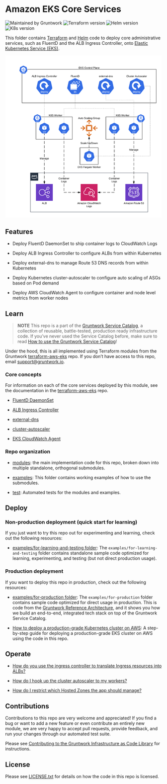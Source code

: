 # Amazon EKS Core Services

![Maintained by Gruntwork](https://img.shields.io/badge/maintained%20by-gruntwork.io-%235849a6.svg)
![Terraform version](https://img.shields.io/badge/tf-%3E%3D1.0.0-blue.svg)
![Helm version](https://img.shields.io/badge/helm-%3E%3D3.1.0-green)
![K8s version](https://img.shields.io/badge/k8s-1.16%20~%201.21-5dbcd2)

This folder contains [Terraform](https://www.terraform.io) and [Helm](https://helm.sh/) code to deploy core administrative
services, such as FluentD and the ALB Ingress Controller, onto [Elastic Kubernetes Service (EKS)](https://docs.aws.amazon.com/eks/latest/userguide/clusters.html).

![EKS Core Services architecture](/_docs/eks-core-services-architecture.png?raw=true)

## Features

- Deploy FluentD DaemonSet to ship container logs to CloudWatch Logs

- Deploy ALB Ingress Controller to configure ALBs from within Kubernetes

- Deploy external-dns to manage Route 53 DNS records from within Kubernetes

- Deploy Kubernetes cluster-autoscaler to configure auto scaling of ASGs based on Pod demand

- Deploy AWS CloudWatch Agent to configure container and node level metrics from worker nodes

## Learn

> **NOTE**
This repo is a part of the [Gruntwork Service Catalog](https://github.com/gruntwork-io/terraform-aws-service-catalog/), a collection of reusable, battle-tested, production ready infrastructure code. If you’ve never used the Service Catalog before, make
sure to read [How to use the Gruntwork Service Catalog](https://docs.gruntwork.io/reference/services/intro/overview)!

Under the hood, this is all implemented using Terraform modules from the Gruntwork
[terraform-aws-eks](https://github.com/gruntwork-io/terraform-aws-eks) repo. If you don’t have access to this repo, email
<support@gruntwork.io>.

### Core concepts

For information on each of the core services deployed by this module, see the documentation in the
[terraform-aws-eks](https://github.com/gruntwork-io/terraform-aws-eks) repo.

- [FluentD DaemonSet](https://github.com/gruntwork-io/terraform-aws-eks/tree/master/modules/eks-cloudwatch-container-logs)

- [ALB Ingress Controller](https://github.com/gruntwork-io/terraform-aws-eks/blob/master/modules/eks-alb-ingress-controller)

- [external-dns](https://github.com/gruntwork-io/terraform-aws-eks/tree/master/modules/eks-k8s-external-dns)

- [cluster-autoscaler](https://github.com/gruntwork-io/terraform-aws-eks/tree/master/modules/eks-k8s-cluster-autoscaler)

- [EKS CloudWatch Agent](https://github.com/gruntwork-io/terraform-aws-eks/tree/master/modules/eks-cloudwatch-agent)

### Repo organization

- [modules](/modules): the main implementation code for this repo, broken down into multiple standalone, orthogonal submodules.

- [examples](/examples): This folder contains working examples of how to use the submodules.

- [test](/test): Automated tests for the modules and examples.

## Deploy

### Non-production deployment (quick start for learning)

If you just want to try this repo out for experimenting and learning, check out the following resources:

- [examples/for-learning-and-testing folder](/examples/for-learning-and-testing): The
`examples/for-learning-and-testing` folder contains standalone sample code optimized for learning, experimenting, and testing (but not direct production usage).

### Production deployment

If you want to deploy this repo in production, check out the following resources:

- [examples/for-production folder](/examples/for-production): The `examples/for-production` folder contains sample code optimized for direct usage in production. This is code from the [Gruntwork Reference Architecture](https://gruntwork.io/reference-architecture), and it shows you how we build an end-to-end, integrated tech stack on top of the Gruntwork Service Catalog.

- [How to deploy a production-grade Kubernetes cluster on AWS](https://gruntwork.io/guides/kubernetes/how-to-deploy-production-grade-kubernetes-cluster-aws/#deployment_walkthrough): A step-by-step guide for deploying a production-grade EKS cluster on AWS using the code in this repo.

## Operate

- [How do you use the ingress controller to translate Ingress resources into ALBs?](https://github.com/gruntwork-io/terraform-aws-eks/tree/master/modules/eks-alb-ingress-controller#using-the-ingress-controller)

- [How do I hook up the cluster autoscaler to my workers?](core-concepts.md#how-do-i-hook-up-the-cluster-autoscaler-to-my-workers)

- [How do I restrict which Hosted Zones the app should manage?](core-concepts.md#how-do-i-restrict-which-hosted-zones-the-app-should-manage)

## Contributions

Contributions to this repo are very welcome and appreciated! If you find a bug or want to add a new feature or even contribute an entirely new module, we are very happy to accept pull requests, provide feedback, and run your changes through our automated test suite.

Please see [Contributing to the Gruntwork Infrastructure as Code Library](https://gruntwork.io/guides/foundations/how-to-use-gruntwork-infrastructure-as-code-library/#contributing-to-the-gruntwork-infrastructure-as-code-library) for instructions.

## License

Please see [LICENSE.txt](/LICENSE.txt) for details on how the code in this repo is licensed.
